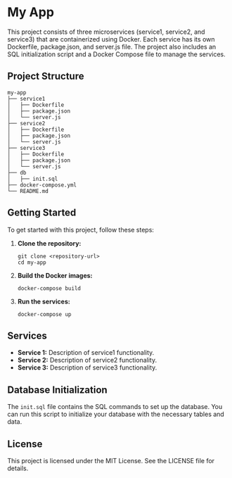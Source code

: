 # My App

This project consists of three microservices (service1, service2, and service3) that are containerized using Docker. Each service has its own Dockerfile, package.json, and server.js file. The project also includes an SQL initialization script and a Docker Compose file to manage the services.

## Project Structure

```
my-app
├── service1
│   ├── Dockerfile
│   ├── package.json
│   └── server.js
├── service2
│   ├── Dockerfile
│   ├── package.json
│   └── server.js
├── service3
│   ├── Dockerfile
│   ├── package.json
│   └── server.js
├── db
│   ├── init.sql
├── docker-compose.yml
└── README.md
```

## Getting Started

To get started with this project, follow these steps:

1. **Clone the repository:**
   ```
   git clone <repository-url>
   cd my-app
   ```

2. **Build the Docker images:**
   ```
   docker-compose build
   ```

3. **Run the services:**
   ```
   docker-compose up
   ```

## Services

- **Service 1:** Description of service1 functionality.
- **Service 2:** Description of service2 functionality.
- **Service 3:** Description of service3 functionality.

## Database Initialization

The `init.sql` file contains the SQL commands to set up the database. You can run this script to initialize your database with the necessary tables and data.

## License

This project is licensed under the MIT License. See the LICENSE file for details.
